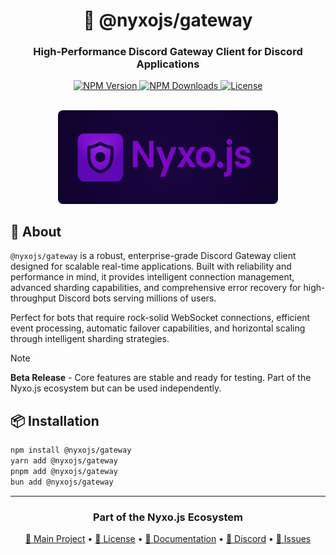 <div align="center">
  <h1>🌉 @nyxojs/gateway</h1>
  <h3>High-Performance Discord Gateway Client for Discord Applications</h3>
  <p align="center">
    <a href="https://www.npmjs.com/package/@nyxojs/gateway">
      <img src="https://img.shields.io/npm/v/@nyxojs/gateway?style=for-the-badge&logo=npm&color=CB3837" alt="NPM Version">
    </a>
    <a href="https://www.npmjs.com/package/@nyxojs/gateway">
      <img src="https://img.shields.io/npm/dm/@nyxojs/gateway?style=for-the-badge&logo=npm&color=CB3837" alt="NPM Downloads">
    </a>
    <a href="https://github.com/AtsuLeVrai/nyxo.js/blob/main/LICENSE">
      <img src="https://img.shields.io/github/license/AtsuLeVrai/nyxo.js?style=for-the-badge&logo=apache&color=D22128" alt="License">
    </a>
  </p>
  <br />
  <img src="../../public/nyxojs_banner.png" alt="Nyxo.js Banner" width="70%" style="border-radius: 8px;">
</div>

## 🚀 About

`@nyxojs/gateway` is a robust, enterprise-grade Discord Gateway client designed for scalable real-time applications.
Built with reliability and performance in mind, it provides intelligent connection management, advanced sharding
capabilities, and comprehensive error recovery for high-throughput Discord bots serving millions of users.

Perfect for bots that require rock-solid WebSocket connections, efficient event processing, automatic failover
capabilities, and horizontal scaling through intelligent sharding strategies.

> [!NOTE]
> **Beta Release** - Core features are stable and ready for testing. Part of the Nyxo.js ecosystem but can be used
> independently.

## 📦 Installation

```bash
npm install @nyxojs/gateway
yarn add @nyxojs/gateway
pnpm add @nyxojs/gateway
bun add @nyxojs/gateway
```

---

<div align="center">
  <h3>Part of the Nyxo.js Ecosystem</h3>
  <p>
    <a href="../../README.md">🌌 Main Project</a> •
    <a href="../../LICENSE">📜 License</a> •
    <a href="https://nyxojs.dev">📖 Documentation</a> •
    <a href="https://discord.gg/hfMzQMbaMg">💬 Discord</a> •
    <a href="https://github.com/AtsuLeVrai/nyxo.js/issues">🐛 Issues</a>
  </p>
</div>